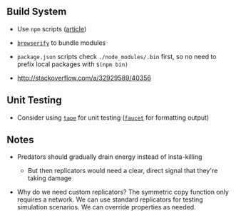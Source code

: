 ## Build System

- Use `npm` scripts ([article](http://gon.to/2015/02/26/gulp-is-awesome-but-do-we-really-need-it/))

- [`browserify`](http://browserify.org/#install) to bundle modules

- `package.json` scripts check `./node_modules/.bin` first, so no need to prefix local packages with `$(npm bin)`

- http://stackoverflow.com/a/32929589/40356


## Unit Testing

- Consider using [`tape`](https://github.com/substack/tape) for unit testing ([`faucet`](https://github.com/substack/faucet) for formatting output)


## Notes


- Predators should gradually drain energy instead of insta-killing

	- But then replicators would need a clear, direct signal that they're taking damage


- Why do we need custom replicators? The symmetric copy function only requires a network. We can use standard replicators for testing simulation scenarios. We can override properties as needed.
